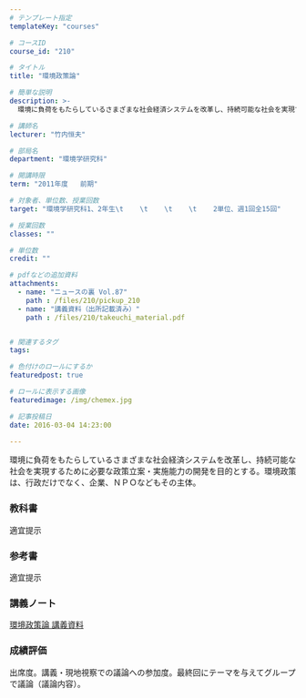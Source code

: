 ```yaml
---
# テンプレート指定
templateKey: "courses"

# コースID
course_id: "210"

# タイトル
title: "環境政策論"

# 簡単な説明
description: >-
  環境に負荷をもたらしているさまざまな社会経済システムを改革し、持続可能な社会を実現するために必要な政策立案・実施能力の開発を目的とする。環境政策は、行政だけでなく、企業、ＮＰＯなどもその主体。...

# 講師名
lecturer: "竹内恒夫"

# 部局名
department: "環境学研究科"

# 開講時限
term: "2011年度	前期"

# 対象者、単位数、授業回数
target: "環境学研究科1、2年生\t    \t    \t    \t    2単位、週1回全15回"

# 授業回数
classes: ""

# 単位数
credit: ""

# pdfなどの追加資料
attachments: 
  - name: "ニュースの裏 Vol.87" 
    path : /files/210/pickup_210
  - name: "講義資料（出所記載済み）" 
    path : /files/210/takeuchi_material.pdf


# 関連するタグ
tags:

# 色付けのロールにするか
featuredpost: true

# ロールに表示する画像
featuredimage: /img/chemex.jpg

# 記事投稿日
date: 2016-03-04 14:23:00

---
```

環境に負荷をもたらしているさまざまな社会経済システムを改革し、持続可能な社会を実現するために必要な政策立案・実施能力の開発を目的とする。環境政策は、行政だけでなく、企業、ＮＰＯなどもその主体。


### 教科書

適宜提示

### 参考書

適宜提示

### 講義ノート


[環境政策論 講義資料](/files/210/takeuchi_material.pdf) 

### 成績評価

出席度。講義・現地視察での議論への参加度。最終回にテーマを与えてグループで議論（議論内容）。
